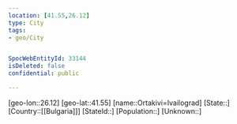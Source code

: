 ```yaml
---
location: [41.55,26.12]
type: City
tags:
- geo/City


SpocWebEntityId: 33144
isDeleted: false
confidential: public

---
```

[geo-lon::26.12]
[geo-lat::41.55]
[name::Ortakivi=Ivailograd]
[State::]
[Country::[[Bulgaria]]]
[StateId::]
[Population::]
[Unknown::]


